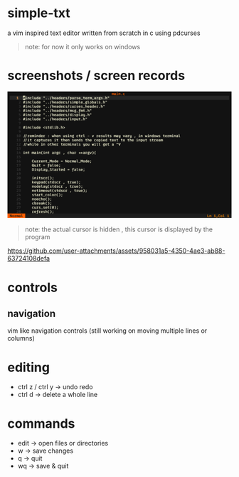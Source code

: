 # simple-txt
a vim inspired text editor written from scratch in c using pdcurses

>note: for now it only works on windows

# screenshots / screen records
![screenshot1](https://github.com/abdelrahman1215/simple-txt/blob/main/demos/Screenshot%20(7).png)

>note: the actual cursor is hidden , this cursor is displayed by the program

https://github.com/user-attachments/assets/958031a5-4350-4ae3-ab88-63724108defa

# controls
## navigation
vim like navigation controls (still working on moving multiple lines or columns)
# editing
* ctrl z / ctrl y -> undo redo
* ctrl d -> delete a whole line

# commands
* edit -> open files or directories
* w -> save changes
* q -> quit
* wq -> save & quit
